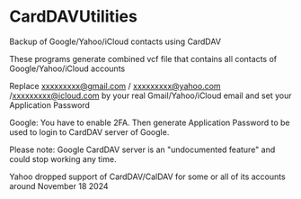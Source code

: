 # CardDAVUtilities

Backup of Google/Yahoo/iCloud contacts using CardDAV

These programs generate combined vcf file that contains all contacts of Google/Yahoo/iCloud accounts

Replace xxxxxxxxx@gmail.com / xxxxxxxxx@yahoo.com /xxxxxxxxx@icloud.com by your real Gmail/Yahoo/iCloud email and set your Application Password

Google: You have to enable 2FA. Then generate Application Password to be used to login to CardDAV server of Google.

Please note: Google CardDAV server is an "undocumented feature" and could stop working any time.

Yahoo dropped support of CardDAV/CalDAV for some or all of its accounts around November 18 2024

